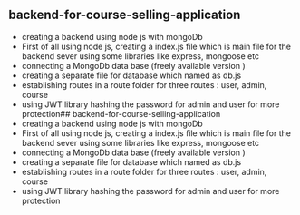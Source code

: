 ## backend-for-course-selling-application
- creating a backend  using node js with mongoDb
- First of all using node js, creating a index.js file which is main file for the backend sever using some libraries like express, mongoose etc
- connecting a MongoDb data base (freely available version )
- creating a separate file for database which named as db.js
- establishing routes in a route folder for three routes : user, admin, course
- using JWT library hashing the password for admin and user for more protection## backend-for-course-selling-application
- creating a backend  using node js with mongoDb
- First of all using node js, creating a index.js file which is main file for the backend sever using some libraries like express, mongoose etc
- connecting a MongoDb data base (freely available version )
- creating a separate file for database which named as db.js
- establishing routes in a route folder for three routes : user, admin, course
- using JWT library hashing the password for admin and user for more protection